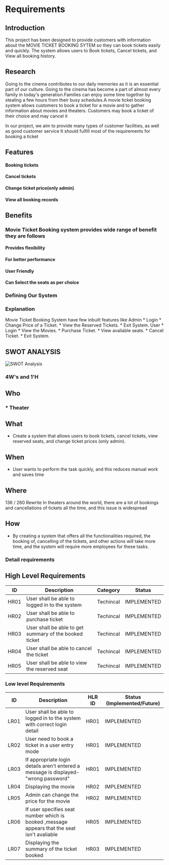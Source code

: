 # Requirements
## Introduction
  This project has been designed to provide customers with information about the MOVIE TICKET BOOKING SYTEM so they can book tickets easily and quickly. The system allows users to Book tickets, Cancel tickets, and View all booking history.

## Research
Going to the cinema contributes to our daily memories as it is an essential part of our culture. Going to the cinema has become a part of almost every family in today's generation.Families can enjoy some time together by stealing a few hours from their busy schedules.A movie ticket booking system allows customers to book a ticket for a movie and to gather information about movies and theaters. Customers may book a ticket of their choice and may cancel it

In our project, we aim to provide many types of customer facilities, as well as good customer service
  It should fulfill most of the requirements for booking a ticket

## Features
#### Booking tickets
#### Cancel tickets
#### Change ticket price(only admin)
#### View all booking records
## Benefits
### Movie Ticket Booking system provides wide range of benefit they are follows
#### Provides flexibility
#### For better performance
#### User Friendly
#### Can Select the seats as per choice

### Defining Our System
### Explanation
Movie Ticket Booking System have few inbuilt features like
      Admin
    * Login 
    * Change Price of a Ticket.
    * View the Reserved Tickets.
    * Exit System.
      User
    * Login
    * View the Movies.
    * Purchase Ticket.
    * View avaliable seats.
    * Cancel Ticket.
    * Exit System.
   
## SWOT ANALYSIS
![SWOT Analysis](https://github.com/goutami8989/Stepin_Movie-Ticket-Booking-System/blob/main/1_Requirements/swot-analysis.PNG)

### 4W&#39;s and 1&#39;H

## Who
### * Theater

## What
*   Create a system that allows users to book tickets, cancel tickets, view reserved seats, and change ticket prices (only admin).

## When
*   User wants to perform the task quickly, and this reduces manual work and saves time

## Where
136 / 280
  Rewrite
In theaters around the world, there are a lot of bookings and cancellations of tickets all the time, and this issue is widespread

## How
*  By creating a system that offers all the functionalities required, the booking of, cancelling of the tickets, and other actions will take more time, and the system will require more employees for these tasks.

### Detail requirements

## High Level Requirements 
| ID | Description | Category | Status | 
| ----- | ----- | ------- | ---------|
| HR01 | User shall be able to logged in to the system| Techincal | IMPLEMENTED | 
| HR02 | User shall be able to purchase ticket | Techincal | IMPLEMENTED |
| HR03 | User shall be able to get summary of the booked ticket| Techincal | IMPLEMENTED |
| HR04 | User shall be able to cancel the ticket| Techincal | IMPLEMENTED |
| HR05 | User shall be able to view the reserved seat | Techincal | IMPLEMENTED |

### Low level Requirements
 
| ID | Description | HLR ID | Status (Implemented/Future) |
| ------ | --------- | ------ | ----- |
|LR01|User shall be able to logged in to the system with correct login detail|HR01|IMPLEMENTED|
|LR02|User need to book a ticket in a user entry mode|HR01|IMPLEMENTED|
|LR03| If appropriate login details aren't entered a message is displayed-"wrong password" | HR01 | IMPLEMENTED |
|LR04 |Displaying the movie| HR02 | IMPLEMENTED |
|LR05| Admin can change the price for the movie| HR02|IMPLEMENTED|
|LR06 |If user specifies seat number which  is booked ,message appears that the seat isn't avaliable  | HR05 | IMPLEMENTED |
|LR07 |Displaying the summary of the ticket booked| HR03 |IMPLEMENTED|
<!--
References Have refered google for some part of coding and information
-->

